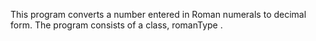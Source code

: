 This program converts a number entered in Roman numerals to
decimal form. The program consists of a class, romanType .







